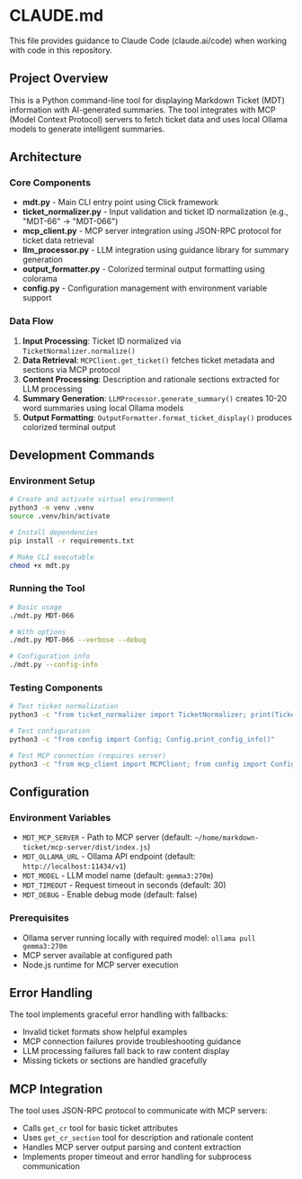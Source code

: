 # CLAUDE.md

This file provides guidance to Claude Code (claude.ai/code) when working with code in this repository.

## Project Overview

This is a Python command-line tool for displaying Markdown Ticket (MDT) information with AI-generated summaries. The tool integrates with MCP (Model Context Protocol) servers to fetch ticket data and uses local Ollama models to generate intelligent summaries.

## Architecture

### Core Components

- **mdt.py** - Main CLI entry point using Click framework
- **ticket_normalizer.py** - Input validation and ticket ID normalization (e.g., "MDT-66" → "MDT-066")
- **mcp_client.py** - MCP server integration using JSON-RPC protocol for ticket data retrieval
- **llm_processor.py** - LLM integration using guidance library for summary generation
- **output_formatter.py** - Colorized terminal output formatting using colorama
- **config.py** - Configuration management with environment variable support

### Data Flow

1. **Input Processing**: Ticket ID normalized via `TicketNormalizer.normalize()`
2. **Data Retrieval**: `MCPClient.get_ticket()` fetches ticket metadata and sections via MCP protocol
3. **Content Processing**: Description and rationale sections extracted for LLM processing
4. **Summary Generation**: `LLMProcessor.generate_summary()` creates 10-20 word summaries using local Ollama models
5. **Output Formatting**: `OutputFormatter.format_ticket_display()` produces colorized terminal output

## Development Commands

### Environment Setup
```bash
# Create and activate virtual environment
python3 -m venv .venv
source .venv/bin/activate

# Install dependencies
pip install -r requirements.txt

# Make CLI executable
chmod +x mdt.py
```

### Running the Tool
```bash
# Basic usage
./mdt.py MDT-066

# With options
./mdt.py MDT-066 --verbose --debug

# Configuration info
./mdt.py --config-info
```

### Testing Components
```bash
# Test ticket normalization
python3 -c "from ticket_normalizer import TicketNormalizer; print(TicketNormalizer.normalize('MDT-66'))"

# Test configuration
python3 -c "from config import Config; Config.print_config_info()"

# Test MCP connection (requires server)
python3 -c "from mcp_client import MCPClient; from config import Config; client = MCPClient(Config.get_mcp_server_path()); print('MCP client initialized')"
```

## Configuration

### Environment Variables
- `MDT_MCP_SERVER` - Path to MCP server (default: `~/home/markdown-ticket/mcp-server/dist/index.js`)
- `MDT_OLLAMA_URL` - Ollama API endpoint (default: `http://localhost:11434/v1`)
- `MDT_MODEL` - LLM model name (default: `gemma3:270m`)
- `MDT_TIMEOUT` - Request timeout in seconds (default: 30)
- `MDT_DEBUG` - Enable debug mode (default: false)

### Prerequisites
- Ollama server running locally with required model: `ollama pull gemma3:270m`
- MCP server available at configured path
- Node.js runtime for MCP server execution

## Error Handling

The tool implements graceful error handling with fallbacks:
- Invalid ticket formats show helpful examples
- MCP connection failures provide troubleshooting guidance
- LLM processing failures fall back to raw content display
- Missing tickets or sections are handled gracefully

## MCP Integration

The tool uses JSON-RPC protocol to communicate with MCP servers:
- Calls `get_cr` tool for basic ticket attributes
- Uses `get_cr_section` tool for description and rationale content
- Handles MCP server output parsing and content extraction
- Implements proper timeout and error handling for subprocess communication